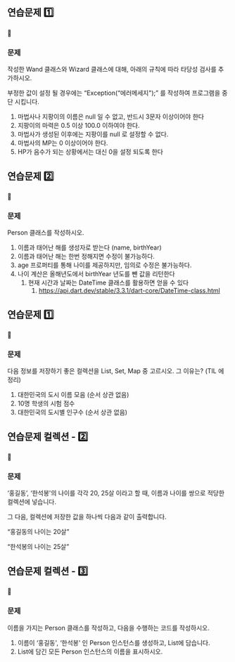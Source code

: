 ## 연습문제 1️⃣

<aside>
🔎

### 문제

작성한 Wand 클래스와 Wizard 클래스에 대해, 아래의 규칙에 따라 타당성 검사를 추가하시오.

부정한 값이 설정 될 경우에는 “Exception(“에러메세지");” 를 작성하여 프로그램을 중단 시킵니다.

1. 마법사나 지팡이의 이름은 null 일 수 없고, 반드시 3문자 이상이어야 한다
2. 지팡이의 마력은 0.5 이상 100.0 이하여야 한다.
3. 마법사가 생성된 이후에는 지팡이를 null 로 설정할 수 없다.
4. 마법사의 MP는 0 이상이어야 한다.
5. HP가 음수가 되는 상황에서는 대신 0을 설정 되도록 한다
</aside>

## 연습문제 2️⃣

<aside>
🔎

### 문제

Person 클래스를 작성하시오.

1. 이름과 태어난 해를 생성자로 받는다 (name, birthYear)
2. 이름과 태어난 해는 한번 정해지면 수정이 불가능하다.
3. age 프로퍼티를 통해 나이를 제공하지만, 임의로 수정은 불가능하다.
4. 나이 계산은 올해년도에서 birthYear 년도를 뺀 값을 리턴한다
    1. 현재 시간과 날짜는 DateTime 클래스를 활용하면 얻을 수 있다
        1. https://api.dart.dev/stable/3.3.1/dart-core/DateTime-class.html
</aside>

## 연습문제 1️⃣

<aside>
🔎

### 문제

다음 정보를 저장하기 좋은 컬렉션을 List, Set, Map 중 고르시오. 그 이유는? (TIL 에 정리)

1. 대한민국의 도시 이름 모음 (순서 상관 없음)
2. 10명 학생의 시험 점수
3. 대한민국의 도시별 인구수 (순서 상관 없음)
</aside>

## 연습문제 컬렉션 - 2️⃣

<aside>
🔎

### 문제

‘홍길동’, ‘한석봉'의 나이를 각각 20, 25살 이라고 할 때, 이름과 나이를 쌍으로 적당한 컬렉션에 넣습니다.

그 다음, 컬렉션에 저장한 값을 하나씩 다음과 같이 출력합니다.

“홍길동의 나이는 20살”

“한석봉의 나이는 25살”

</aside>

## 연습문제 컬렉션 - 3️⃣

<aside>
🔎

### 문제

이름을 가지는 Person 클래스를 작성하고, 다음을 수행하는 코드를 작성하시오.

1. 이름이 ‘홍길동', ‘한석봉' 인 Person 인스턴스를 생성하고, List에 담습니다.
2. List에 담긴 모든 Person 인스턴스의 이름을 표시하시오.
</aside>